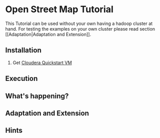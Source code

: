 # Open Street Map Tutorial

This Tutorial can be used without your own having a hadoop cluster at hand. For testing the examples on your own cluster please read section [[Adaptation|Adaptation and Extension]].

## Installation
1. Get [Cloudera Quickstart VM](http://www.cloudera.com/content/cloudera/en/documentation/core/latest/topics/cloudera_quickstart_vm.html)

## Execution

## What's happening?

## Adaptation and Extension

## Hints

